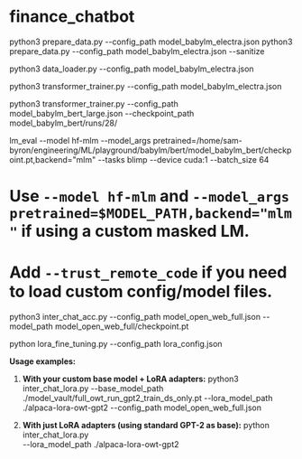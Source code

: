 # finance_chatbot

python3 prepare_data.py --config_path model_babylm_electra.json
python3 prepare_data.py --config_path model_babylm_electra.json --sanitize

python3 data_loader.py --config_path model_babylm_electra.json

python3 transformer_trainer.py --config_path model_babylm_electra.json

python3 transformer_trainer.py --config_path model_babylm_bert_large.json --checkpoint_path model_babylm_bert/runs/28/

lm_eval --model hf-mlm --model_args pretrained=/home/sam-byron/engineering/ML/playground/babylm/bert/model_babylm_bert/checkpoint.pt,backend="mlm" --tasks blimp --device cuda:1 --batch_size 64



# Use `--model hf-mlm` and `--model_args pretrained=$MODEL_PATH,backend="mlm"` if using a custom masked LM.
# Add `--trust_remote_code` if you need to load custom config/model files.

python3 inter_chat_acc.py  --config_path model_open_web_full.json --model_path model_open_web_full/checkpoint.pt

python lora_fine_tuning.py --config_path lora_config.json

**Usage examples:**

1. **With your custom base model + LoRA adapters:**
python3 inter_chat_lora.py --base_model_path ./model_vault/full_owt_run_gpt2_train_ds_only.pt --lora_model_path ./alpaca-lora-owt-gpt2  --config_path model_open_web_full.json

2. **With just LoRA adapters (using standard GPT-2 as base):**
python inter_chat_lora.py \
    --lora_model_path ./alpaca-lora-owt-gpt2

